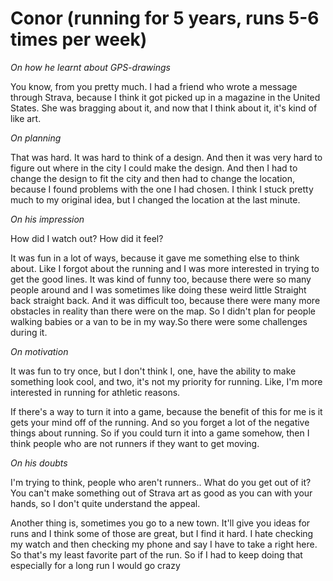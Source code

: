 # Conor (running for 5 years, runs 5-6 times per week)

_On how he learnt about GPS-drawings_

You know, from you pretty much. I had a friend who wrote a message through Strava, because I think it got picked up in a magazine in the United States. She was bragging about it, and now that I think about it, it's kind of like art.

_On planning_

That was hard. It was hard to think of a design. And then it was very hard to figure out where in the city I could make the design. And then I had to change the design to fit the city and then had to change the location, because I found problems with the one I had chosen. I think I stuck pretty much to my original idea, but I changed the location at the last minute.

_On his impression_

How did I watch out? How did it feel?

It was fun in a lot of ways, because it gave me something else to think about. Like I forgot about the running and I was more interested in trying to get the good lines. It was kind of funny too, because there were so many people around and I was sometimes like doing these weird little Straight back straight back. And it was difficult too, because there were many more obstacles in reality than there were on the map. So I didn't plan for people walking babies or a van to be in my way.So there were some challenges during it.

_On motivation_

It was fun to try once, but I don't think I, one, have the ability to make something look cool, and two, it's not my priority for running. Like, I'm more interested in running for athletic reasons.

If there's a way to turn it into a game, because the benefit of this for me is it gets your mind off of the running. And so you forget a lot of the negative things about running. So if you could turn it into a game somehow, then I think people who are not runners if they want to get moving.

_On his doubts_

I'm trying to think, people who aren't runners.. What do you get out of it? You can't make something out of Strava art as good as you can with your hands, so I don't quite understand the appeal.

Another thing is, sometimes you go to a new town. It'll give you ideas for runs and I think some of those are great, but I find it hard. I hate checking my watch and then checking my phone and say I have to take a right here. So that's my least favorite part of the run. So if I had to keep doing that especially for a long run I would go crazy
